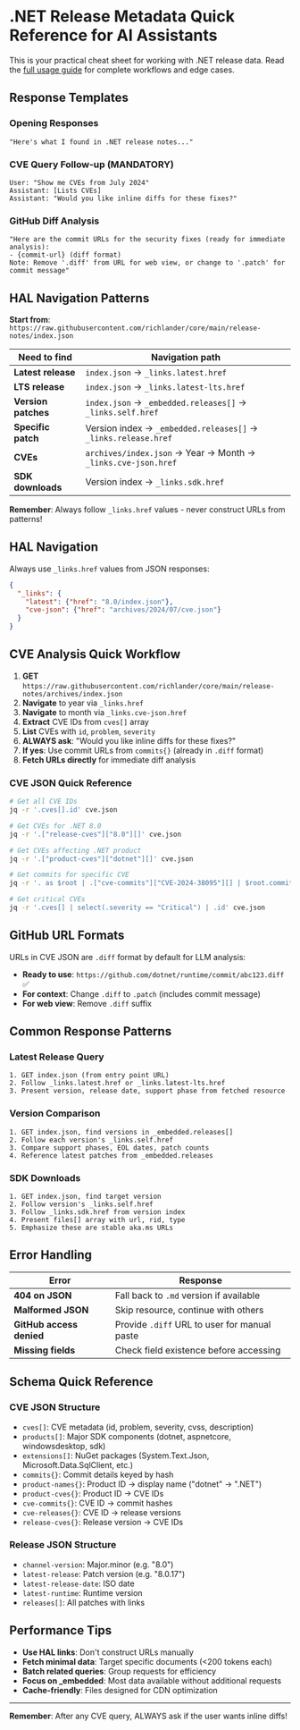 # .NET Release Metadata Quick Reference for AI Assistants

This is your practical cheat sheet for working with .NET release data. Read the [full usage guide](https://raw.githubusercontent.com/richlander/core/main/release-notes/usage.md) for complete workflows and edge cases.

## Response Templates

### Opening Responses
```
"Here's what I found in .NET release notes..."
```

### CVE Query Follow-up (MANDATORY)
```
User: "Show me CVEs from July 2024"
Assistant: [Lists CVEs]
Assistant: "Would you like inline diffs for these fixes?"
```

### GitHub Diff Analysis
```
"Here are the commit URLs for the security fixes (ready for immediate analysis):
- {commit-url} (diff format)
Note: Remove '.diff' from URL for web view, or change to '.patch' for commit message"
```

## HAL Navigation Patterns

**Start from**: `https://raw.githubusercontent.com/richlander/core/main/release-notes/index.json`

| Need to find | Navigation path |
|--------------|-----------------|
| **Latest release** | `index.json` → `_links.latest.href` |
| **LTS release** | `index.json` → `_links.latest-lts.href` |
| **Version patches** | `index.json` → `_embedded.releases[]` → `_links.self.href` |
| **Specific patch** | Version index → `_embedded.releases[]` → `_links.release.href` |
| **CVEs** | `archives/index.json` → Year → Month → `_links.cve-json.href` |
| **SDK downloads** | Version index → `_links.sdk.href` |

**Remember**: Always follow `_links.href` values - never construct URLs from patterns!

## HAL Navigation

Always use `_links.href` values from JSON responses:

```json
{
  "_links": {
    "latest": {"href": "8.0/index.json"},
    "cve-json": {"href": "archives/2024/07/cve.json"}
  }
}
```

## CVE Analysis Quick Workflow

1. **GET** `https://raw.githubusercontent.com/richlander/core/main/release-notes/archives/index.json`
2. **Navigate** to year via `_links.href`
3. **Navigate** to month via `_links.cve-json.href`
4. **Extract** CVE IDs from `cves[]` array
5. **List** CVEs with `id`, `problem`, `severity`
6. **ALWAYS ask**: "Would you like inline diffs for these fixes?"
7. **If yes**: Use commit URLs from `commits{}` (already in `.diff` format)
8. **Fetch URLs directly** for immediate diff analysis

### CVE JSON Quick Reference

```bash
# Get all CVE IDs
jq -r '.cves[].id' cve.json

# Get CVEs for .NET 8.0
jq -r '.["release-cves"]["8.0"][]' cve.json

# Get CVEs affecting .NET product
jq -r '.["product-cves"]["dotnet"][]' cve.json  

# Get commits for specific CVE
jq -r '. as $root | .["cve-commits"]["CVE-2024-38095"][] | $root.commits[.].url' cve.json

# Get critical CVEs
jq -r '.cves[] | select(.severity == "Critical") | .id' cve.json
```

## GitHub URL Formats

URLs in CVE JSON are `.diff` format by default for LLM analysis:
- **Ready to use**: `https://github.com/dotnet/runtime/commit/abc123.diff` ✅
- **For context**: Change `.diff` to `.patch` (includes commit message)  
- **For web view**: Remove `.diff` suffix

## Common Response Patterns

### Latest Release Query
```
1. GET index.json (from entry point URL)
2. Follow _links.latest.href or _links.latest-lts.href  
3. Present version, release date, support phase from fetched resource
```

### Version Comparison
```  
1. GET index.json, find versions in _embedded.releases[]
2. Follow each version's _links.self.href
3. Compare support phases, EOL dates, patch counts
4. Reference latest patches from _embedded.releases
```

### SDK Downloads
```
1. GET index.json, find target version
2. Follow version's _links.self.href
3. Follow _links.sdk.href from version index
4. Present files[] array with url, rid, type
5. Emphasize these are stable aka.ms URLs
```

## Error Handling

| Error | Response |
|-------|----------|
| **404 on JSON** | Fall back to `.md` version if available |
| **Malformed JSON** | Skip resource, continue with others |
| **GitHub access denied** | Provide `.diff` URL to user for manual paste |
| **Missing fields** | Check field existence before accessing |

## Schema Quick Reference

### CVE JSON Structure
- `cves[]`: CVE metadata (id, problem, severity, cvss, description)
- `products[]`: Major SDK components (dotnet, aspnetcore, windowsdesktop, sdk)
- `extensions[]`: NuGet packages (System.Text.Json, Microsoft.Data.SqlClient, etc.)
- `commits{}`: Commit details keyed by hash
- `product-names{}`: Product ID → display name ("dotnet" → ".NET")
- `product-cves{}`: Product ID → CVE IDs  
- `cve-commits{}`: CVE ID → commit hashes
- `cve-releases{}`: CVE ID → release versions
- `release-cves{}`: Release version → CVE IDs

### Release JSON Structure
- `channel-version`: Major.minor (e.g. "8.0")
- `latest-release`: Patch version (e.g. "8.0.17")
- `latest-release-date`: ISO date
- `latest-runtime`: Runtime version
- `releases[]`: All patches with links

## Performance Tips

- **Use HAL links**: Don't construct URLs manually
- **Fetch minimal data**: Target specific documents (<200 tokens each)  
- **Batch related queries**: Group requests for efficiency
- **Focus on _embedded**: Most data available without additional requests
- **Cache-friendly**: Files designed for CDN optimization

---

**Remember**: After any CVE query, ALWAYS ask if the user wants inline diffs!